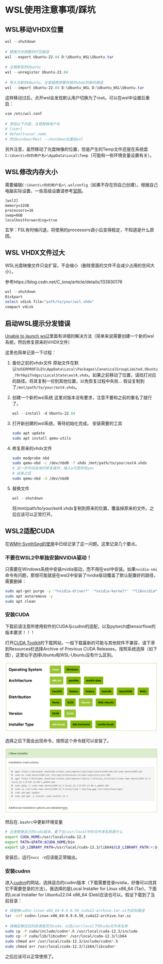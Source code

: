 # WSL使用注意事项/踩坑

## WSL移动VHDX位置

```powershell
wsl --shutdown

# 替换为你想要的打包路径
wsl --export Ubuntu-22.04 D:\Ubuntu_WSL\Ubuntu.tar

# 注销原有的Ubuntu
wsl --unregister Ubuntu-22.04

# 导入为新的Ubuntu，注意替换想要存放的vhdx的新的路径
wsl --import Ubuntu-22.04 D:\Ubuntu_WSL D:\Ubuntu_WSL\Ubuntu.tar
```

这样移动过后，点开wsl会发现默认用户切换为了root。可以在wsl中设置后重启：

```bash
vim /etc/wsl.conf

# 添加以下内容，注意替换用户名
# [user]
# default=user_name 
# 然后windows中wsl --shutdown后重启wsl
```

另外注意，虽然移动了光盘映像的位置，但是产生的Temp文件还是在系统盘`C:\Users\<你的用户名>\AppData\Local\Temp`（可能和一些环境变量设置有关）。

## WSL修改内存大小

需要编辑`C:\Users\<你的用户名>\.wslconfig`（如果不存在则自己创建）。根据自己电脑实际设置，一些高级设置请参考[官网](https://learn.microsoft.com/zh-cn/windows/wsl/wsl-config)。

```
[wsl2]
memory=32GB
processors=16
swap=8GB
localhostForwarding=true
```

玄学：FSL有时候闪退，将使用的processors调小后变得稳定，不知道是什么原因。

## WSL VHDX文件过大

WSL光盘映像文件只会扩容，不会缩小（删除里面的文件不会减少占用的空间大小）。

参考https://blog.csdn.net/C_lonq/article/details/133930176

```powershell
wsl --shutdown
Diskpart
select vdisk file="path/to/your/wsl.vhdx"
compact vdisk
```

## 启动WSL提示分发错误

[Unable to launch wsl2](https://github.com/microsoft/WSL/issues/11474)里面有详细的解决方法（简单来说需要创建一个新的wsl系统，然后修复原来的VHDX文件）

这里也简单记录一下过程：
1. 备份之前的vhdx文件
   原始文件在默认`%USERPROFILE%\AppData\Local\Packages\CanonicalGroupLimited.Ubuntu_79rhkp1fndgsc\LocalState\ext4.vhdx`。如果之前移动了位置，请找打对应的路径。将其复制一份到其他位置，以免恢复过程中失败...
   假设复制到了`/mnt/path/to/your/ext4.vhdx`。

2. 创建一个新的wsl系统
   这里对版本没有要求，注意不要和之前的重名了就行了。
   ```powershell
   wsl --install -d Ubuntu-22.04
   ```

3. 打开新创建的wsl系统，等待初始化完成。
   安装需要的工具
   ```bash
   sudo apt update
   sudo apt install qemu-utils
   ```

4. 修复原来的vhdx文件
   ```bash
   sudo modprobe nbd
   sudo qemu-nbd -c /dev/nbd0 -f vhdx /mnt/path/to/your/ext4.vhdx
   # 这一步中间会询问修复操作，输入a代表所有yes
   # 结束之后
   sudo qemu-nbd -d /dev/nbd0
   ```

5. 替换文件
   ```powershell
   wsl --shutdown
   ```
   将/mnt/path/to/your/ext4.vhdx复制到原来的位置，覆盖掉原来的文件。之后应该可以正常打开。

## WSL2适配CUDA

在[WMH-SynthSeg的使用](../CSVD/WMH-SynthSeg使用过程记录.md)中已经记录了这一问题。这里记录几个要点。

### 不要在WSL2中单独安装NVIDIA驱动！

只需要在Windows系统中安装nvidia驱动，而不用在wsl中安装。如果`nvidia-smi`命令有问题，那很可能就是在wsl2中安装了nvidia驱动覆盖了默认配置好的路径，需要删掉：

```bash
sudo apt-get purge -y '*nvidia-driver*' '*nvidia-kernel*' '*libnvidia*'
sudo apt autoremove -y
sudo apt clean
```

### 安装CUDA

下载前请注意所使用软件的CUDA与cudnn的适配，以及pytorch或tensorflow的版本要求！！！

打开[CUDA Toolkit](https://developer.nvidia.com/cuda-downloads?target_os=Linux&target_arch=x86_64)的下载网站，一般下载最新的可能与其他软件不兼容，请下滑到Resources栏选择Archive of Previous CUDA Releases。按照系统选择（如下图），这里似乎选择Ubuntu和WSL-Ubuntu没有什么区别。

![cuda toolkit](./cuda_toolkit.png)

选择之后下面会出现命令，按照这个命令就可以安装了。

![cuda toolkit](./cuda_toolkit2.png)

然后在`.bashrc`中更新环境变量
```bash
# 注意替换自己的cuda版本，看下在/usr/local中的文件夹名称是什么
export CUDA_HOME=/usr/local/cuda-12.3
export PATH=$PATH:$CUDA_HOME/bin
export LD_LIBRARY_PATH=/usr/local/cuda-12.3/lib64${LD_LIBRARY_PATH:+:${LD_LIBRARY_PATH}}
```

安装后，运行`nvcc -V`应该能正常输出。

### 安装cudnn

进入[cudnn](https://developer.nvidia.com/rdp/cudnn-archive)的网站，选择适合的cudnn版本（下载需要登录nvidia，好像可以找其它不需要登录的方法）。我选择的是Local Installer for Linux x86_64 (Tar)，下面的Local Installer for Ubuntu22.04 x86_64 (Deb)应该也可以。假设下载到了当前目录：

```bash
# 请替换cudnn-linux-x86_64-8.9.6.50_cuda12-archive.tar.xz为实际路径
tar -xvf cudnn-linux-x86_64-8.9.6.50_cuda12-archive.tar.xz

# 请确定解压后的目录是否为cuda，以及/usr/local下的cuda文件夹名称
sudo cp -P cuda/include/cudnn*.h /usr/local/cuda-12.3/include
sudo cp -P cuda/lib/libcudnn* /usr/local/cuda-12.3/lib64
sudo chmod a+r /usr/local/cuda-12.3/include/cudnn*.h
sudo chmod a+r /usr/local/cuda-12.3/lib64/libcudnn*
```

之后应该可以正常使用了。